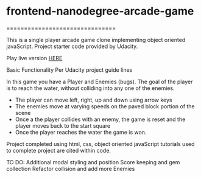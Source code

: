 # frontend-nanodegree-arcade-game
===============================

This is a single player arcade game clone implementing object oriented javaScript. Project starter code provided by Udacity.

Play live version [HERE](http://typhaneybennett.com/arcade_game/index.html)

Basic Functionality Per Udacity project guide lines

In this game you have a Player and Enemies (bugs). The goal of the player is to reach the water, without colliding into any one of the enemies.

* The player can move left, right, up and down using arrow keys
* The enemies move at varying speeds on the paved block portion of the scene
* Once a the player collides with an enemy, the game is reset and the player moves back to the start square
* Once the player reaches the water the game is won.

Project completed using html, css, object oriented javaScript tutorials used to complete project are cited within code.

TO DO:
Additional modal styling and position
Score keeping and gem collection
Refactor collision and add more Enemies
